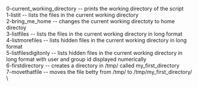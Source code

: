 0-current_working_directory -- prints the working directory of the script\
1-listit -- lists the files in the current working directory\
2-bring_me_home -- changes the current working directoty to home directoy\
3-listfiles -- lists the files in the current working directory in long format\
4-listmorefiles -- lists hidden files in the current working directory in long format\
5-listfilesdigitonly -- lists hidden files in the current working directory in long format with user and group id displayed numerically\
6-firstdirectory -- creates a directory in /tmp/ called my_first_directory\
7-movethatfile -- moves the file betty from /tmp/ to /tmp/my_first_directory/ \ 
